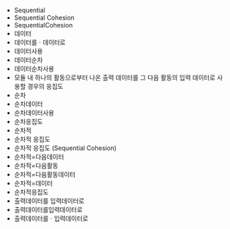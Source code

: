 ﻿- Sequential
- Sequential Cohesion
- SequentialCohesion
- 데이터
- 데이터를ㆍ데이터로
- 데이터사용
- 데이터순차
- 데이터순차사용
- 모듈 내 하나의 활동으로부터 나온 출력 데이터를 그 다음 활동의 입력 데이터로 사용할 경우의 응집도
- 순차
- 순차데이터
- 순차데이터사용
- 순차응집도
- 순차적
- 순차적 응집도
- 순차적 응집도 (Sequential Cohesion)
- 순차적=다음데이터
- 순차적=다음활동
- 순차적=다음활동데이터
- 순차적=데이터
- 순차적응집도
- 출력데이터를 입력데이터로
- 출력데이터를입력데이터로
- 출력데이터를ㆍ입력데이터로
